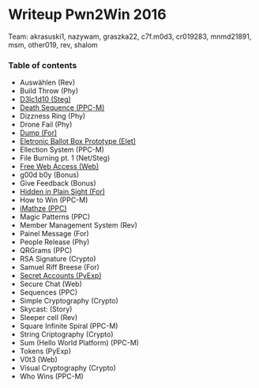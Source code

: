 # Writeup Pwn2Win 2016

Team: akrasuski1, nazywam, graszka22, c7f.m0d3, cr019283, mnmd21891, msm, other019, rev, shalom

### Table of contents
* Auswählen (Rev)
* Build Throw (Phy)
* [D3lc1d10 (Steg)](d3lc1d10)
* [Death Sequence (PPC-M)](death_sequence)
* Dizzness Ring (Phy)
* Drone Fail (Phy)
* [Dump (For)](dump)
* [Eletronic Ballot Box Prototype (Elet)](electronic_ballot_box_prototype)
* Ellection System (PPC-M)
* File Burning pt. 1 (Net/Steg)
* [Free Web Access (Web)](free_web_access)
* g00d b0y (Bonus)
* Give Feedback (Bonus)
* [Hidden in Plain Sight (For)](hidden_in_plain_sight)
* How to Win (PPC-M)
* [iMathze (PPC)](imathz)
* Magic Patterns (PPC)
* Member Management System (Rev)
* Painel Message (For)
* People Release (Phy)
* QRGrams (PPC)
* RSA Signature (Crypto)
* Samuel Riff Breese (For)
* [Secret Accounts (PyExp)](secret_account)
* Secure Chat (Web)
* Sequences (PPC)
* Simple Cryptography (Crypto)
* Skycast:  (Story)
* Sleeper cell (Rev)
* Square Infinite Spiral (PPC-M)
* String Criptography (Crypto)
* Sum (Hello World Platform) (PPC-M)
* Tokens (PyExp)
* V0t3 (Web)
* Visual Cryptography (Crypto)
* Who Wins (PPC-M)
